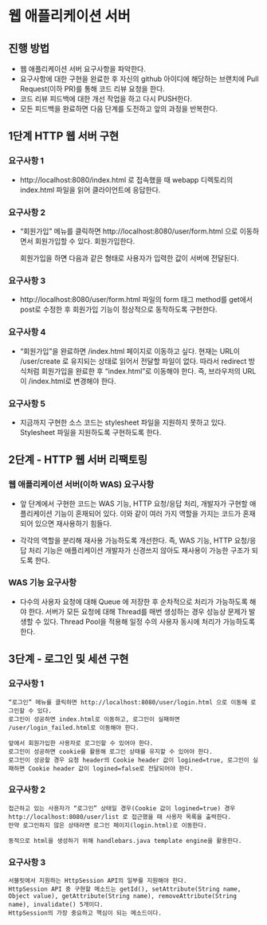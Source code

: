 # 웹 애플리케이션 서버
## 진행 방법
* 웹 애플리케이션 서버 요구사항을 파악한다.
* 요구사항에 대한 구현을 완료한 후 자신의 github 아이디에 해당하는 브랜치에 Pull Request(이하 PR)를 통해 코드 리뷰 요청을 한다.
* 코드 리뷰 피드백에 대한 개선 작업을 하고 다시 PUSH한다.
* 모든 피드백을 완료하면 다음 단계를 도전하고 앞의 과정을 반복한다.

## 1단계 HTTP 웹 서버 구현

### 요구사항 1

- http://localhost:8080/index.html 로 접속했을 때 webapp 디렉토리의 index.html 파일을 읽어 클라이언트에 응답한다.

### 요구사항 2

- “회원가입” 메뉴를 클릭하면 http://localhost:8080/user/form.html 으로 이동하면서 회원가입할 수 있다. 회원가입한다.

  회원가입을 하면 다음과 같은 형태로 사용자가 입력한 값이 서버에 전달된다.

### 요구사항 3

- http://localhost:8080/user/form.html 파일의 form 태그 method를 get에서 post로 수정한 후 회원가입 기능이 정상적으로 동작하도록 구현한다.

### 요구사항 4

- “회원가입”을 완료하면 /index.html 페이지로 이동하고 싶다. 현재는 URL이 /user/create 로 유지되는 상태로 읽어서 전달할 파일이 없다. 따라서 redirect 방식처럼 회원가입을 완료한 후 “index.html”로 이동해야 한다. 즉, 브라우저의 URL이 /index.html로 변경해야 한다.

### 요구사항 5

- 지금까지 구현한 소스 코드는 stylesheet 파일을 지원하지 못하고 있다. Stylesheet 파일을 지원하도록 구현하도록 한다.

## 2단계 - HTTP 웹 서버 리팩토링

### 웹 애플리케이션 서버(이하 WAS) 요구사항
  
- 앞 단계에서 구현한 코드는 WAS 기능, HTTP 요청/응답 처리, 개발자가 구현할 애플리케이션 기능이 혼재되어 있다.
  이와 같이 여러 가지 역할을 가지는 코드가 혼재되어 있으면 재사용하기 힘들다.
  
- 각각의 역할을 분리해 재사용 가능하도록 개선한다.
  즉, WAS 기능, HTTP 요청/응답 처리 기능은 애플리케이션 개발자가 신경쓰지 않아도 재사용이 가능한 구조가 되도록 한다.

### WAS 기능 요구사항
- 다수의 사용자 요청에 대해 Queue 에 저장한 후 순차적으로 처리가 가능하도록 해야 한다.
  서버가 모든 요청에 대해 Thread를 매번 생성하는 경우 성능상 문제가 발생할 수 있다. Thread Pool을 적용해 일정 수의 사용자 동시에 처리가 가능하도록 한다.

## 3단계 - 로그인 및 세션 구현

### 요구사항 1
    
    “로그인” 메뉴를 클릭하면 http://localhost:8080/user/login.html 으로 이동해 로그인할 수 있다. 
    로그인이 성공하면 index.html로 이동하고, 로그인이 실패하면 /user/login_failed.html로 이동해야 한다.
    
    앞에서 회원가입한 사용자로 로그인할 수 있어야 한다. 
    로그인이 성공하면 cookie를 활용해 로그인 상태를 유지할 수 있어야 한다. 
    로그인이 성공할 경우 요청 header의 Cookie header 값이 logined=true, 로그인이 실패하면 Cookie header 값이 logined=false로 전달되어야 한다.

### 요구사항 2

    접근하고 있는 사용자가 “로그인” 상태일 경우(Cookie 값이 logined=true) 경우 http://localhost:8080/user/list 로 접근했을 때 사용자 목록을 출력한다. 
    만약 로그인하지 않은 상태라면 로그인 페이지(login.html)로 이동한다.
    
    동적으로 html을 생성하기 위해 handlebars.java template engine을 활용한다.
    
### 요구사항 3

    서블릿에서 지원하는 HttpSession API의 일부를 지원해야 한다.
    HttpSession API 중 구현할 메소드는 getId(), setAttribute(String name, Object value), getAttribute(String name), removeAttribute(String name), invalidate() 5개이다. 
    HttpSession의 가장 중요하고 핵심이 되는 메소드이다.
